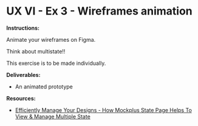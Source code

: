 # UX VI - Ex 3 - Wireframes animation

**Instructions:** 

Animate your wireframes on Figma.

Think about multistate!!

This exercise is to be made individually. 

**Deliverables:** 

- An animated prototype

**Resources:** 

- [Efficiently Manage Your Designs - How Mockplus State Page Helps To View & Manage Multiple State](https://help.mockplus.com/p/372)

